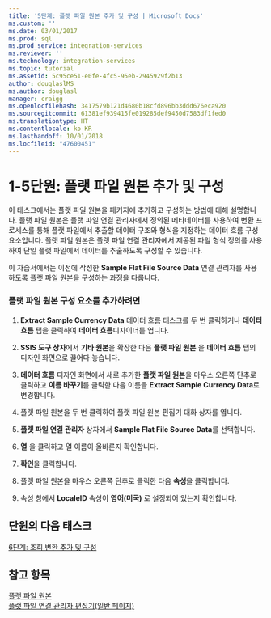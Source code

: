 ```yaml
---
title: '5단계: 플랫 파일 원본 추가 및 구성 | Microsoft Docs'
ms.custom: ''
ms.date: 03/01/2017
ms.prod: sql
ms.prod_service: integration-services
ms.reviewer: ''
ms.technology: integration-services
ms.topic: tutorial
ms.assetid: 5c95ce51-e0fe-4fc5-95eb-2945929f2b13
author: douglaslMS
ms.author: douglasl
manager: craigg
ms.openlocfilehash: 3417579b121d4680b18cfd896bb3ddd676eca920
ms.sourcegitcommit: 61381ef939415fe019285def9450d7583df1fed0
ms.translationtype: HT
ms.contentlocale: ko-KR
ms.lasthandoff: 10/01/2018
ms.locfileid: "47600451"
---
```

# <a name="lesson-1-5---adding-and-configuring-the-flat-file-source"></a>1-5단원: 플랫 파일 원본 추가 및 구성
이 태스크에서는 플랫 파일 원본을 패키지에 추가하고 구성하는 방법에 대해 설명합니다. 플랫 파일 원본은 플랫 파일 연결 관리자에서 정의된 메타데이터를 사용하여 변환 프로세스를 통해 플랫 파일에서 추출할 데이터 구조와 형식을 지정하는 데이터 흐름 구성 요소입니다. 플랫 파일 원본은 플랫 파일 연결 관리자에서 제공된 파일 형식 정의를 사용하여 단일 플랫 파일에서 데이터를 추출하도록 구성할 수 있습니다.  
  
이 자습서에서는 이전에 작성한 **Sample Flat File Source Data** 연결 관리자를 사용하도록 플랫 파일 원본을 구성하는 과정을 다룹니다.  
  
### <a name="to-add-a-flat-file-source-component"></a>플랫 파일 원본 구성 요소를 추가하려면  
  
1.  **Extract Sample Currency Data** 데이터 흐름 태스크를 두 번 클릭하거나 **데이터 흐름** 탭을 클릭하여 **데이터 흐름**디자이너를 엽니다.  
  
2.  **SSIS 도구 상자**에서 **기타 원본**을 확장한 다음 **플랫 파일 원본** 을 **데이터 흐름** 탭의 디자인 화면으로 끌어다 놓습니다.  
  
3.  **데이터 흐름** 디자인 화면에서 새로 추가한 **플랫 파일 원본**을 마우스 오른쪽 단추로 클릭하고 **이름 바꾸기**를 클릭한 다음 이름을 **Extract Sample Currency Data**로 변경합니다.  
  
4.  플랫 파일 원본을 두 번 클릭하여 플랫 파일 원본 편집기 대화 상자를 엽니다.  
  
5.  **플랫 파일 연결 관리자** 상자에서 **Sample Flat File Source Data**를 선택합니다.  
  
6.  **열** 을 클릭하고 열 이름이 올바른지 확인합니다.  
  
7.  **확인**을 클릭합니다.  
  
8.  플랫 파일 원본을 마우스 오른쪽 단추로 클릭한 다음 **속성**을 클릭합니다.  
  
9. 속성 창에서 **LocaleID** 속성이 **영어(미국)** 로 설정되어 있는지 확인합니다.  
  
## <a name="next-task-in-lesson"></a>단원의 다음 태스크  
[6단계: 조회 변환 추가 및 구성](../integration-services/lesson-1-6-adding-and-configuring-the-lookup-transformations.md)  
  
## <a name="see-also"></a>참고 항목  
[플랫 파일 원본](../integration-services/data-flow/flat-file-source.md)  
[플랫 파일 연결 관리자 편집기&#40;일반 페이지&#41;](../integration-services/connection-manager/flat-file-connection-manager-editor-general-page.md)  
  
  
  
